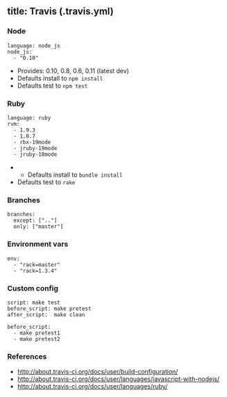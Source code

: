 title: Travis (.travis.yml)
---

### Node

    language: node_js
    node_js:
      - "0.10"

 * Provides: 0.10, 0.8, 0.6, 0.11 (latest dev)
 * Defaults install to `npm install`
 * Defaults test to `npm test`

### Ruby

    language: ruby
    rvm:
      - 1.9.3
      - 1.8.7
      - rbx-19mode
      - jruby-19mode
      - jruby-18mode

 * * Defaults install to `bundle install`
 * Defaults test to `rake`

### Branches

    branches:
      except: [".."]
      only: ["master"]

### Environment vars

    env:
      - "rack=master"
      - "rack=1.3.4"

### Custom config

    script: make test
    before_script: make pretest
    after_script:  make clean

    before_script:
      - make pretest1
      - make pretest2

### References

 * http://about.travis-ci.org/docs/user/build-configuration/
 * http://about.travis-ci.org/docs/user/languages/javascript-with-nodejs/
 * http://about.travis-ci.org/docs/user/languages/ruby/
